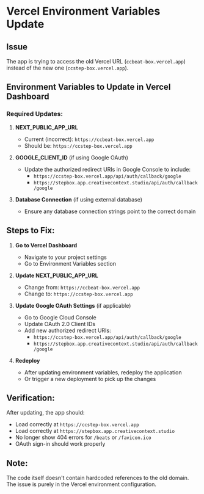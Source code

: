 # Vercel Environment Variables Update

## Issue
The app is trying to access the old Vercel URL (`ccbeat-box.vercel.app`) instead of the new one (`ccstep-box.vercel.app`).

## Environment Variables to Update in Vercel Dashboard

### Required Updates:
1. **NEXT_PUBLIC_APP_URL**
   - Current (incorrect): `https://ccbeat-box.vercel.app`
   - Should be: `https://ccstep-box.vercel.app`

2. **GOOGLE_CLIENT_ID** (if using Google OAuth)
   - Update the authorized redirect URIs in Google Console to include:
     - `https://ccstep-box.vercel.app/api/auth/callback/google`
     - `https://stepbox.app.creativecontext.studio/api/auth/callback/google`

3. **Database Connection** (if using external database)
   - Ensure any database connection strings point to the correct domain

## Steps to Fix:

1. **Go to Vercel Dashboard**
   - Navigate to your project settings
   - Go to Environment Variables section

2. **Update NEXT_PUBLIC_APP_URL**
   - Change from: `https://ccbeat-box.vercel.app`
   - Change to: `https://ccstep-box.vercel.app`

3. **Update Google OAuth Settings** (if applicable)
   - Go to Google Cloud Console
   - Update OAuth 2.0 Client IDs
   - Add new authorized redirect URIs:
     - `https://ccstep-box.vercel.app/api/auth/callback/google`
     - `https://stepbox.app.creativecontext.studio/api/auth/callback/google`

4. **Redeploy**
   - After updating environment variables, redeploy the application
   - Or trigger a new deployment to pick up the changes

## Verification:
After updating, the app should:
- Load correctly at `https://ccstep-box.vercel.app`
- Load correctly at `https://stepbox.app.creativecontext.studio`
- No longer show 404 errors for `/beats` or `/favicon.ico`
- OAuth sign-in should work properly

## Note:
The code itself doesn't contain hardcoded references to the old domain. The issue is purely in the Vercel environment configuration.
